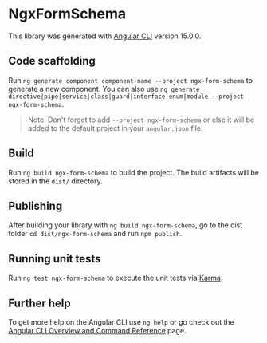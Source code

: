 # NgxFormSchema

This library was generated with [Angular CLI](https://github.com/angular/angular-cli) version 15.0.0.

## Code scaffolding

Run `ng generate component component-name --project ngx-form-schema` to generate a new component. You can also use `ng generate directive|pipe|service|class|guard|interface|enum|module --project ngx-form-schema`.
> Note: Don't forget to add `--project ngx-form-schema` or else it will be added to the default project in your `angular.json` file. 

## Build

Run `ng build ngx-form-schema` to build the project. The build artifacts will be stored in the `dist/` directory.

## Publishing

After building your library with `ng build ngx-form-schema`, go to the dist folder `cd dist/ngx-form-schema` and run `npm publish`.

## Running unit tests

Run `ng test ngx-form-schema` to execute the unit tests via [Karma](https://karma-runner.github.io).

## Further help

To get more help on the Angular CLI use `ng help` or go check out the [Angular CLI Overview and Command Reference](https://angular.io/cli) page.
